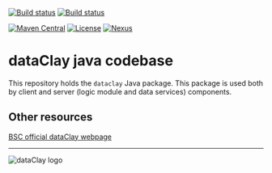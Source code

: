 [![Build status](https://ci.appveyor.com/api/projects/status/p4s4g3p4wlbvgqqv/branch/develop?retina=true)](https://ci.appveyor.com/project/support-dataclay/javaclay/branch/develop)
[![Build status](https://ci.appveyor.com/api/projects/status/mu9mwf0g4ilav6dc/branch/main?svg=true&passingText=Passing+functional+tests&pendingText=Building+functional+tests)](https://dataclay.bsc.es/testing-report/)


[![Maven Central](https://img.shields.io/maven-central/v/es.bsc.dataclay/dataclay/2.7)](https://search.maven.org/artifact/es.bsc.dataclay/dataclay/2.7/jar)
[![License](https://img.shields.io/github/license/bsc-dom/javaclay)](https://github.com/bsc-dom/javaclay/blob/develop/LICENSE.txt)
[![Nexus](https://img.shields.io/nexus/s/es.bsc.dataclay/dataclay?server=https%3A%2F%2Foss.sonatype.org%2F
)](https://oss.sonatype.org/#nexus-search;quick~dataclay)



# dataClay java codebase

This repository holds the `dataclay` Java package. This package is used both
by client and server (logic module and data services) components.

## Other resources

[BSC official dataClay webpage](https://www.bsc.es/dataclay)

---

![dataClay logo](https://www.bsc.es/sites/default/files/public/styles/bscw2_-_simple_crop_style/public/bscw2/content/software-app/logo/logo_dataclay_web_bsc.jpg)

